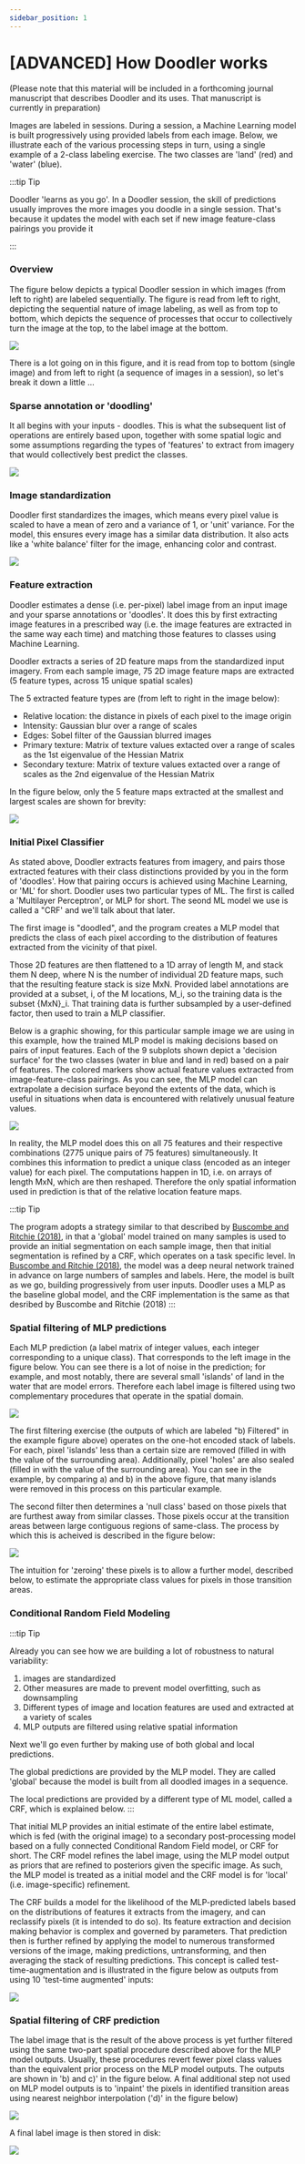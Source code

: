 ```yaml
---
sidebar_position: 1
---
```


# [ADVANCED] How Doodler works

(Please note that this material will be included in a forthcoming journal manuscript that describes Doodler and its uses. That manuscript is currently in preparation)

Images are labeled in sessions. During a session, a Machine Learning model is built progressively using provided labels from each image. Below, we illustrate each of the various processing steps in turn, using a single example of a 2-class labeling exercise. The two classes are 'land' (red) and 'water' (blue).

:::tip Tip

Doodler 'learns as you go'. In a Doodler session, the skill of predictions usually improves the more images you doodle in a single session. That's because it updates the model with each set if new image feature-class pairings you provide it

:::

### Overview

The figure below depicts a typical Doodler session in which images (from left to right) are labeled sequentially. The figure is read from left to right, depicting the sequential nature of image labeling, as well as from top to bottom, which depicts the sequence of processes that occur to collectively turn the image at the top, to the label image at the bottom.

![](/img/paperfig_RFchain_ann.jpg)

There is a lot going on in this figure, and it is read from top to bottom (single image) and from left to right (a sequence of images in a session), so let's break it down a little ...

### Sparse annotation or 'doodling'

It all begins with your inputs - doodles. This is what the subsequent list of operations are entirely based upon, together with some spatial logic and some assumptions regarding the types of 'features' to extract from imagery that would collectively best predict the classes.

![](/img/tutorial/D800_20160308_222129lr03-3_db_image_doodles_labelgen.png)


### Image standardization

Doodler first standardizes the images, which means every pixel value is scaled to have a mean of zero and a variance of 1, or 'unit' variance. For the model, this ensures every image has a similar data distribution. It also acts like a 'white balance' filter for the image, enhancing color and contrast.

![](/img/tutorial/D800_20160308_222129lr03-3_db_image_filt_labelgen.png)

### Feature extraction
Doodler estimates a dense (i.e. per-pixel) label image from an input image and your sparse annotations or 'doodles'. It does this by first extracting image features in a prescribed way (i.e. the image features are extracted in the same way each time) and matching those features to classes using Machine Learning.

Doodler extracts a series of 2D feature maps from the standardized input imagery. From each sample image, 75 2D image feature maps are extracted (5 feature types, across 15 unique spatial scales)

The 5 extracted feature types are (from left to right in the image below):
* Relative location: the distance in pixels of each pixel to the image origin
* Intensity: Gaussian blur over a range of scales
* Edges: Sobel filter of the Gaussian blurred images
* Primary texture: Matrix of texture values extacted over a range of scales as the 1st eigenvalue of the Hessian Matrix
* Secondary texture: Matrix of texture values extacted over a range of scales as the 2nd eigenvalue of the Hessian Matrix

In the figure below, only the 5 feature maps extracted at the smallest and largest scales are shown for brevity:

![](/img/tutorial/D800_20160308_222129lr03-3_db_image_feats_labelgen.png)


### Initial Pixel Classifier
As stated above, Doodler extracts features from imagery, and pairs those extracted features with their class distinctions provided by you in the form of 'doodles'. How that pairing occurs is achieved using Machine Learning, or 'ML' for short. Doodler uses two particular types of ML. The first is called a 'Multilayer Perceptron', or MLP for short. The seond ML model we use is called a "CRF' and we'll talk about that later.

The first image is "doodled", and the program creates a MLP model that predicts the class of each pixel according to the distribution of features extracted from the vicinity of that pixel.

Those 2D features are then flattened to a 1D array of length M, and stack them N deep, where N is the number of individual 2D feature maps, such that the resulting feature stack is size MxN. Provided label annotations are provided at a subset, i, of the M locations, M_i, so the training data is the subset {MxN}_i. That training data is further subsampled by a user-defined factor, then used to train a MLP classifier.

Below is a graphic showing, for this particular sample image we are using in this example, how the trained MLP model is making decisions based on pairs of input features. Each of the 9 subplots shown depict a 'decision surface' for the two classes (water in blue and land in red) based on a pair of features. The colored markers show actual feature values extracted from image-feature-class pairings. As you can see, the MLP model can extrapolate a decision surface beyond the extents of the data, which is useful in situations when data is encountered with relatively unusual feature values.

![](/img/tutorial/D800_20160308_222129lr03-3_db_RFdecsurf_labelgen_ann.png)

In reality, the MLP model does this on all 75 features and their respective combinations (2775 unique pairs of 75 features) simultaneously. It combines this information to predict a unique class (encoded as an integer value) for each pixel. The computations happen in 1D, i.e. on arrays of length MxN, which are then reshaped. Therefore the only spatial information used in prediction is that of the relative location feature maps.

:::tip Tip

The program adopts a strategy similar to that described by [Buscombe and Ritchie (2018)](https://www.mdpi.com/2076-3263/8/7/244), in that a 'global' model trained on many samples is used to provide an initial segmentation on each sample image, then that initial segmentation is refined by a CRF, which operates on a task specific level. In [Buscombe and Ritchie (2018)](references), the model was a deep neural network trained in advance on large numbers of samples and labels. Here, the model is built as we go, building progressively from user inputs. Doodler uses a MLP as the baseline global model, and the CRF implementation is the same as that desribed by Buscombe and Ritchie (2018)
:::

<!-- ### Feature importances

The relative importance of each feature for prediction is computed as the mean of accumulation of the impurity decrease within each tree. This is known as the "Gini importance" score (see [here](https://scikit-learn.org/stable/modules/generated/sklearn.tree.DecisionTreeClassifier.html) for more details on the implementation).

Below is a graph showing the feature importance scores for each of the 75 features for this example image. The 4 highest scores are highlighted with a dashed red line. Those 4 feature maps are shown. In this particular example, the most important features for prediction relate to image intensity extracted over different scales.

![](/img/tutorial/D800_20160308_222129lr03-3_db_RF_featimps_labelgen.png)

It is instructive to view these plots for each image prediction, in order to get a better sense of which features are considered more important. From 3 further examples shown below, it is apparent (at least in these data) that location, intensity, edges and texture are all considered important for MLP model prediction, at a range of scales

#### Example 2
In this example, location and intensity were most important, at 2 particular scales
![](/img/tutorial/featimps1.png)

#### Example 3
In this example, the features deemed most important were related to edges and texture
![](/img/tutorial/featimps2.png)

#### Example 4
In this example, location and intensity were again deemed most important, again at 2 particular scales
![](/img/tutorial/featimps3.png)

 -->

### Spatial filtering of MLP predictions
Each MLP prediction (a label matrix of integer values, each integer corresponding to a unique class). That corresponds to the left image in the figure below. You can see there is a lot of noise in the prediction; for example, and most notably, there are several small 'islands' of land in the water that are model errors. Therefore each label image is filtered using two complementary procedures that operate in the spatial domain.

![](/img/tutorial/D800_20160308_222129lr03-3_db_rf_label_filtered_labelgen.png)

The first filtering exercise (the outputs of which are labeled "b) Filtered" in the example figure above) operates on the one-hot encoded stack of labels. For each, pixel 'islands' less than a certain size are removed (filled in with the value of the surrounding area). Additionally, pixel 'holes' are also sealed (filled in with the value of the surrounding area). You can see in the example, by comparing a) and b) in the above figure, that many islands were removed in this process on this particular example.

The second filter then determines a 'null class' based on those pixels that are furthest away from similar classes. Those pixels occur at the transition areas between large contiguous regions of same-class. The process by which this is acheived is described in the figure below:

![](/img/tutorial/D800_20160308_222129lr03-3_db_rf_spatfilt_dist_labelgen_ann.png)

The intuition for 'zeroing' these pixels is to allow a further model, described below, to estimate the appropriate class values for pixels in those transition areas.

### Conditional Random Field Modeling

:::tip Tip

Already you can see how we are building a lot of robustness to natural variability:

1. images are standardized
2. Other measures are made to prevent model overfitting, such as downsampling
3. Different types of image and location features are used and extracted at a variety of scales
4. MLP outputs are filtered using relative spatial information

Next we'll go even further by making use of both global and local predictions.

The global predictions are provided by the MLP model. They are called 'global' because the model is built from all doodled images in a sequence.

The local predictions are provided by a different type of ML model, called a CRF, which is explained below.
:::

That initial MLP provides an initial estimate of the entire label estimate, which is fed (with the original image) to a secondary post-processing model based on a fully connected Conditional Random Field model, or CRF for short. The CRF model refines the label image, using the MLP model output as priors that are refined to posteriors given the specific image. As such, the MLP model is treated as a initial model and the CRF model is for 'local' (i.e. image-specific) refinement.

The CRF builds a model for the likelihood of the MLP-predicted labels based on the distributions of features it extracts from the imagery, and can reclassify pixels (it is intended to do so). Its feature extraction and decision making behavior is complex and governed by parameters. That prediction then is further refined by applying the model to numerous transformed versions of the image, making predictions, untransforming, and then averaging the stack of resulting predictions. This concept is called test-time-augmentation and is illustrated in the figure below as outputs from using 10 'test-time augmented' inputs:

![](/img/tutorial/D800_20160308_222129lr03-3_db_crf_tta_labelgen.png)


### Spatial filtering of CRF prediction

The label image that is the result of the above process is yet further filtered using the same two-part spatial procedure described above for the MLP model outputs. Usually, these procedures revert fewer pixel class values than the equivalent prior process on the MLP model outputs. The outputs are shown in 'b) and c)' in the figure below. A final additional step not used on MLP model outputs is to 'inpaint' the pixels in identified transition areas using nearest neighbor interpolation ('d)' in the figure below)

![](/img/tutorial/D800_20160308_222129lr03-3_db_crf_label_filtered_labelgen.png)

A final label image is then stored in disk:

![](/img/tutorial/D800_20160308_222129lr03-3_db_image_label_final_labelgen.png)


<!-- ## Image feature extraction and Machine Learning model -->
<!--
The figure below summarizes the feature extraction process.
![](/img/paperfig_features_ann.jpg) -->
